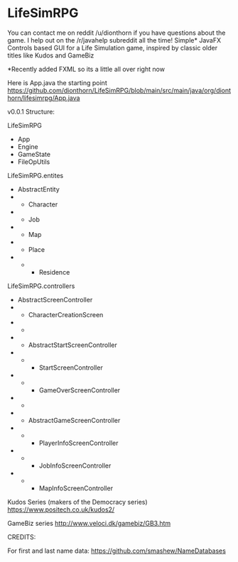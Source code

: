 # LifeSimRPG
You can contact me on reddit /u/dionthorn if you have questions about the game. I help out on the /r/javahelp subreddit all the time!
Simple* JavaFX Controls based GUI for a Life Simulation game, inspired by classic older titles like Kudos and GameBiz

*Recently added FXML so its a little all over right now

Here is App.java the starting point
https://github.com/dionthorn/LifeSimRPG/blob/main/src/main/java/org/dionthorn/lifesimrpg/App.java

v0.0.1 Structure:

LifeSimRPG
+ App
+ Engine
+ GameState
+ FileOpUtils
      
LifeSimRPG.entites
+ AbstractEntity
+ +  Character
+ +  Job
+ +  Map
+ +  Place
+ + +  Residence
            
LifeSimRPG.controllers
+ AbstractScreenController
+ + CharacterCreationScreen
+ +
+ + AbstractStartScreenController
+ + + StartScreenController
+ + + GameOverScreenController
+ +
+ + AbstractGameScreenController
+ + + PlayerInfoScreenController
+ + + JobInfoScreenController
+ + + MapInfoScreenController

Kudos Series (makers of the Democracy series)
https://www.positech.co.uk/kudos2/
 
GameBiz series
http://www.veloci.dk/gamebiz/GB3.htm

CREDITS:

For first and last name data:
https://github.com/smashew/NameDatabases
